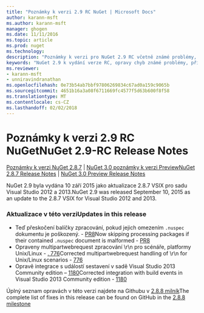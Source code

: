 ```yaml
---
title: "Poznámky k verzi 2.9 RC NuGet | Microsoft Docs"
author: karann-msft
ms.author: karann-msft
manager: ghogen
ms.date: 11/11/2016
ms.topic: article
ms.prod: nuget
ms.technology: 
description: "Poznámky k verzi pro NuGet 2.9 RC včetně známé problémy, opravy chyb, přidaných funkcí a chcete."
keywords: "NuGet 2.9 k vydání verze RC, opravy chyb známé problémy, přidat funkce, chcete"
ms.reviewer:
- karann-msft
- unniravindranathan
ms.openlocfilehash: 0e73b54ab7bbf97806269834c67ad0a159c9065b
ms.sourcegitcommit: 4651b16a3a08f6711669fc4577f5d63b600f8f58
ms.translationtype: MT
ms.contentlocale: cs-CZ
ms.lasthandoff: 02/02/2018
---
```

# <a name="nuget-29-rc-release-notes"></a><span data-ttu-id="579bb-104">Poznámky k verzi 2.9 RC NuGet</span><span class="sxs-lookup"><span data-stu-id="579bb-104">NuGet 2.9-RC Release Notes</span></span>

<span data-ttu-id="579bb-105">[Poznámky k verzi NuGet 2.8.7](../release-notes/nuget-2.8.7.md) | [NuGet 3.0 poznámky k verzi Preview](../release-notes/nuget-3.0-preview.md)</span><span class="sxs-lookup"><span data-stu-id="579bb-105">[NuGet 2.8.7 Release Notes](../release-notes/nuget-2.8.7.md) | [NuGet 3.0 Preview Release Notes](../release-notes/nuget-3.0-preview.md)</span></span>

<span data-ttu-id="579bb-106">NuGet 2.9 byla vydána 10 září 2015 jako aktualizace 2.8.7 VSIX pro sadu Visual Studio 2012 a 2013.</span><span class="sxs-lookup"><span data-stu-id="579bb-106">NuGet 2.9 was released September 10, 2015 as an update to the 2.8.7 VSIX for Visual Studio 2012 and 2013.</span></span>

### <a name="updates-in-this-release"></a><span data-ttu-id="579bb-107">Aktualizace v této verzi</span><span class="sxs-lookup"><span data-stu-id="579bb-107">Updates in this release</span></span>

* <span data-ttu-id="579bb-108">Teď přeskočení balíčky zpracování, pokud jejich omezením `.nuspec` dokumentu je poškozený. - [PR8](https://github.com/NuGet/NuGet2/pull/8)</span><span class="sxs-lookup"><span data-stu-id="579bb-108">Now skipping processing packages if their contained `.nuspec` document is malformed - [PR8](https://github.com/NuGet/NuGet2/pull/8)</span></span>
* <span data-ttu-id="579bb-109">Opraveny multipartwebrequest zpracování \r\n pro scénáře, platformy Unix/Linux - [. 776](https://github.com/NuGet/Home/issues/776)</span><span class="sxs-lookup"><span data-stu-id="579bb-109">Corrected multipartwebrequest handling of \r\n for Unix/Linux scenarios - [776](https://github.com/NuGet/Home/issues/776)</span></span>
* <span data-ttu-id="579bb-110">Opravě integrace s událostí sestavení v sadě Visual Studio 2013 Community edition – [1180](https://github.com/NuGet/Home/issues/1180)</span><span class="sxs-lookup"><span data-stu-id="579bb-110">Corrected integration with build events in Visual Studio 2013 Community edition - [1180](https://github.com/NuGet/Home/issues/1180)</span></span>


<span data-ttu-id="579bb-111">Úplný seznam opravách v této verzi najdete na Githubu v [2.8.8 milník](https://github.com/NuGet/Home/issues?q=milestone%3A2.8.8+is%3Aclosed)</span><span class="sxs-lookup"><span data-stu-id="579bb-111">The complete list of fixes in this release can be found on GitHub in the [2.8.8 milestone](https://github.com/NuGet/Home/issues?q=milestone%3A2.8.8+is%3Aclosed)</span></span>
